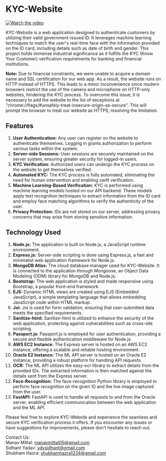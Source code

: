 # KYC-Website

[![Watch the video](https://img.youtube.com/vi/-1sgbui-Umc/maxresdefault.jpg)](https://youtu.be/-1sgbui-Umc)

KYC-Website is a web application designed to authenticate customers by utilizing their valid government-issued ID. It leverages machine learning techniques to match the user's real-time face with the information provided on the ID card, including details such as date of birth and gender. This project holds immense industrial significance as it fulfills the KYC (Know Your Customer) verification requirements for banking and financial institutions.

**Note:** Due to financial constraints, we were unable to acquire a domain name and SSL certification for our web app. As a result, the website runs on HTTP instead of HTTPS. This leads to a minor inconvenience since modern browsers restrict the use of the camera and microphone on HTTP-only websites, hindering the KYC process. To overcome this issue, it is necessary to add the website to the list of exceptions at "chrome://flags/#unsafely-treat-insecure-origin-as-secure". This will prompt the browser to treat our website as HTTPS, resolving the limitation.

## Features

1. **User Authentication:** Any user can register on the website to authenticate themselves. Logging in grants authorization to perform various tasks within the system.
2. **Server-side Sessions:** User sessions are securely maintained on the server system, ensuring greater security for logged-in users.
3. **KYC Verification:** Authorized users can undergo the KYC process on the website to get themselves verified.
4. **Automated KYC:** The KYC process is fully automated, eliminating the need for human intervention and enabling swift verification.
5. **Machine Learning-Based Verification:** KYC is performed using machine learning models hosted on our API backend. These models apply text recognition techniques to extract information from the ID card and employ face matching algorithms to verify the authenticity of the user.
6. **Privacy Protection:** IDs are not stored on our server, addressing privacy concerns that may arise from storing sensitive information.

## Technology Used

1. **Node.js:** The application is built on Node.js, a JavaScript runtime environment.
2. **Express.js:** Server-side scripting is done using Express.js, a fast and minimalist web application framework for Node.js.
3. **MongoDB Atlas:** The cloud database manager used for KYC-Website. It is connected to the application through Mongoose, an Object Data Modeling (ODM) library for MongoDB and Node.js.
4. **Bootstrap:** The web application is styled and made responsive using Bootstrap, a popular front-end framework.
5. **EJS:** Dynamic HTML views are created using EJS (Embedded JavaScript), a simple templating language that allows embedding JavaScript code within HTML markup.
6. **Joi:** Joi is used for form validation, ensuring that user-submitted data meets the specified requirements.
7. **Sanitize-html:** Sanitize-html is utilized to enhance the security of the web application, protecting against vulnerabilities such as cross-site scripting.
8. **Passport.js:** Passport.js is employed for user authentication, providing a secure and flexible authentication middleware for Node.js.
9. **AWS EC2 Instance:** The Express server is hosted on an AWS EC2 instance, offering a scalable and reliable hosting environment.
10. **Oracle E2 Instance:** The ML API server is hosted on an Oracle E2 instance, providing a robust platform for handling API requests.
11. **OCR:** The ML API utilizes the easy-ocr library to extract details from the provided IDs. The extracted information is then matched against the details sent from the Express server.
12. **Face-Recognition:** The face-recognition Python library is employed to perform face recognition on the given ID and the live image captured from the user.
13. **FastAPI:** FastAPI is used to handle all requests to and from the Oracle server, enabling efficient communication between the web application and the ML API.

Please feel free to explore KYC-Website and experience the seamless and secure KYC verification process it offers. If you encounter any issues or have suggestions for improvements, please don't hesitate to reach out.

Contact Us: \
    Manav Mittal: manavmittal05@gmail.com \
    Sidhant Yadav: ydvsidhant@gmail.com \
    Shubham Hazra: shubhamhazra1234@gmail.com
